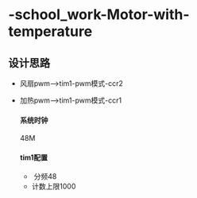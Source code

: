 # -school_work-Motor-with-temperature

## 设计思路

- 风扇pwm-->tim1-pwm模式-ccr2

- 加热pwm-->tim1-pwm模式-ccr1

  

  #### 系统时钟

  48M

  #### tim1配置

  - ​	分频48
  - 计数上限1000

